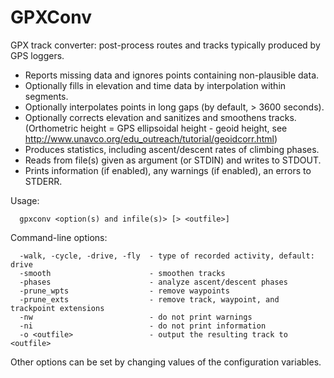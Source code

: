 # GPXConv

GPX track converter: post-process routes and tracks typically produced by GPS loggers.

* Reports missing data and ignores points containing non-plausible data.
* Optionally fills in elevation and time data by interpolation within segments.
* Optionally interpolates points in long gaps (by default, > 3600 seconds).
* Optionally corrects elevation and sanitizes and smoothens tracks.
  (Orthometric height = GPS ellipsoidal height - geoid height,
  see http://www.unavco.org/edu_outreach/tutorial/geoidcorr.html)
* Produces statistics, including ascent/descent rates of climbing phases.
* Reads from file(s) given as argument (or STDIN) and writes to STDOUT.
* Prints information (if enabled), any warnings (if enabled), an errors to STDERR.

Usage:
```
  gpxconv <option(s) and infile(s)> [> <outfile>]
```
Command-line options:
```
  -walk, -cycle, -drive, -fly  - type of recorded activity, default: drive
  -smooth                      - smoothen tracks
  -phases                      - analyze ascent/descent phases
  -prune_wpts                  - remove waypoints
  -prune_exts                  - remove track, waypoint, and trackpoint extensions
  -nw                          - do not print warnings
  -ni                          - do not print information
  -o <outfile>                 - output the resulting track to <outfile>
```
Other options can be set by changing values of the configuration variables.

